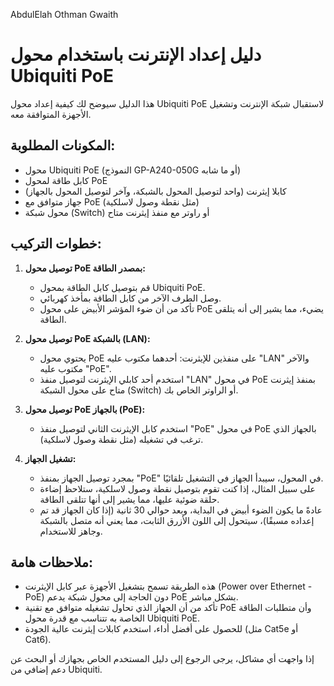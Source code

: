 AbdulElah Othman Gwaith
# دليل إعداد الإنترنت باستخدام محول Ubiquiti PoE

هذا الدليل سيوضح لك كيفية إعداد محول Ubiquiti PoE لاستقبال شبكة الإنترنت وتشغيل الأجهزة المتوافقة معه.

## المكونات المطلوبة:

*   محول Ubiquiti PoE (النموذج GP-A240-050G أو ما شابه)
*   كابل طاقة لمحول PoE
*   كابلا إيثرنت (واحد لتوصيل المحول بالشبكة، وآخر لتوصيل المحول بالجهاز)
*   جهاز متوافق مع PoE (مثل نقطة وصول لاسلكية)
*   محول شبكة (Switch) أو راوتر مع منفذ إيثرنت متاح

## خطوات التركيب:

1.  **توصيل محول PoE بمصدر الطاقة:**
    *   قم بتوصيل كابل الطاقة بمحول Ubiquiti PoE.
    *   وصل الطرف الآخر من كابل الطاقة بمأخذ كهربائي.
    *   تأكد من أن ضوء المؤشر الأبيض على محول PoE يضيء، مما يشير إلى أنه يتلقى الطاقة.

2.  **توصيل محول PoE بالشبكة (LAN):**
    *   يحتوي محول PoE على منفذين للإيثرنت: أحدهما مكتوب عليه "LAN" والآخر مكتوب عليه "PoE".
    *   استخدم أحد كابلي الإيثرنت لتوصيل منفذ "LAN" في محول PoE بمنفذ إيثرنت متاح على محول الشبكة (Switch) أو الراوتر الخاص بك.

3.  **توصيل محول PoE بالجهاز (PoE):**
    *   استخدم كابل الإيثرنت الثاني لتوصيل منفذ "PoE" في محول PoE بالجهاز الذي ترغب في تشغيله (مثل نقطة وصول لاسلكية).

4.  **تشغيل الجهاز:**
    *   بمجرد توصيل الجهاز بمنفذ "PoE" في المحول، سيبدأ الجهاز في التشغيل تلقائيًا.
    *   على سبيل المثال، إذا كنت تقوم بتوصيل نقطة وصول لاسلكية، ستلاحظ إضاءة حلقة ضوئية عليها، مما يشير إلى أنها تتلقى الطاقة.
    *   عادةً ما يكون الضوء أبيض في البداية، وبعد حوالي 30 ثانية (إذا كان الجهاز قد تم إعداده مسبقًا)، سيتحول إلى اللون الأزرق الثابت، مما يعني أنه متصل بالشبكة وجاهز للاستخدام.

## ملاحظات هامة:

*   هذه الطريقة تسمح بتشغيل الأجهزة عبر كابل الإيثرنت (Power over Ethernet - PoE) دون الحاجة إلى محول شبكة يدعم PoE بشكل مباشر.
*   تأكد من أن الجهاز الذي تحاول تشغيله متوافق مع تقنية PoE وأن متطلبات الطاقة الخاصة به تتناسب مع قدرة محول Ubiquiti PoE.
*   للحصول على أفضل أداء، استخدم كابلات إيثرنت عالية الجودة (مثل Cat5e أو Cat6).

إذا واجهت أي مشاكل، يرجى الرجوع إلى دليل المستخدم الخاص بجهازك أو البحث عن دعم إضافي من Ubiquiti.
